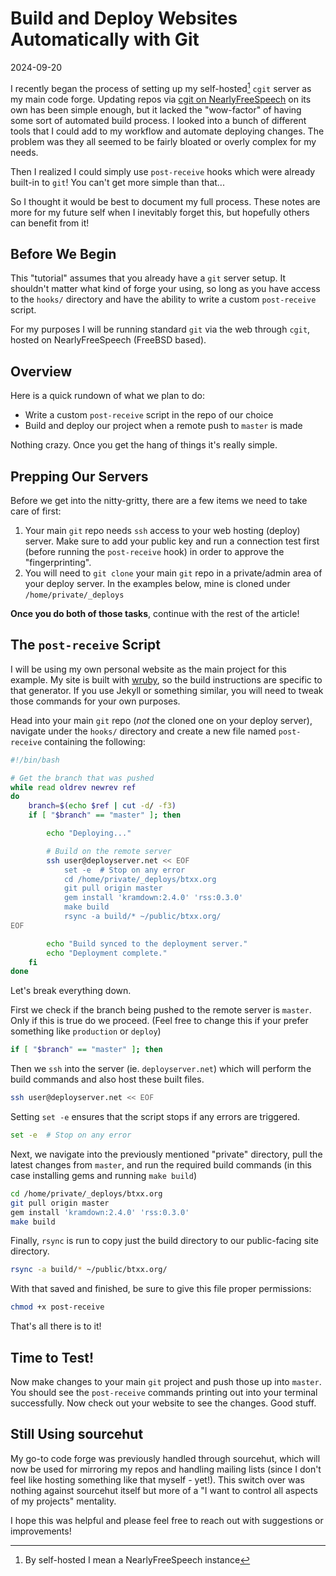 # Build and Deploy Websites Automatically with Git

2024-09-20

I recently began the process of setting up my self-hosted[^1] `cgit` server as my main code forge. Updating repos via [cgit on NearlyFreeSpeech](/wiki/cgit/) on its own has been simple enough, but it lacked the "wow-factor" of having some sort of automated build process. I looked into a bunch of different tools that I could add to my workflow and automate deploying changes. The problem was they all seemed to be fairly bloated or overly complex for my needs.

Then I realized I could simply use `post-receive` hooks which were already built-in to `git`! You can't get more simple than that...

So I thought it would be best to document my full process. These notes are more for my future self when I inevitably forget this, but hopefully others can benefit from it!

## Before We Begin

This "tutorial" assumes that you already have a `git` server setup. It shouldn't matter what kind of forge your using, so long as you have access to the `hooks/` directory and have the ability to write a custom `post-receive` script.

For my purposes I will be running standard `git` via the web through `cgit`, hosted on NearlyFreeSpeech (FreeBSD based).

## Overview

Here is a quick rundown of what we plan to do:

* Write a custom `post-receive` script in the repo of our choice
* Build and deploy our project when a remote push to `master` is made

Nothing crazy. Once you get the hang of things it's really simple.

## Prepping Our Servers

Before we get into the nitty-gritty, there are a few items we need to take care of first:

1. Your main `git` repo needs `ssh` access to your web hosting (deploy) server. Make sure to add your public key and run a connection test first (before running the `post-receive` hook) in order to approve the "fingerprinting".
2. You will need to `git clone` your main `git` repo in a private/admin area of your deploy server. In the examples below, mine is cloned under `/home/private/_deploys`

**Once you do both of those tasks**, continue with the rest of the article!

## The `post-receive` Script

I will be using my own personal website as the main project for this example. My site is built with [wruby](https://git.btxx.org/wruby), so the build instructions are specific to that generator. If you use Jekyll or something similar, you will need to tweak those commands for your own purposes.

Head into your main `git` repo (*not* the cloned one on your deploy server), navigate under the `hooks/` directory and create a new file named `post-receive` containing the following:

~~~bash
#!/bin/bash

# Get the branch that was pushed
while read oldrev newrev ref
do
    branch=$(echo $ref | cut -d/ -f3)
    if [ "$branch" == "master" ]; then

        echo "Deploying..."

        # Build on the remote server
        ssh user@deployserver.net << EOF
            set -e  # Stop on any error
            cd /home/private/_deploys/btxx.org
            git pull origin master
            gem install 'kramdown:2.4.0' 'rss:0.3.0'
            make build
            rsync -a build/* ~/public/btxx.org/
EOF

        echo "Build synced to the deployment server."
        echo "Deployment complete."
    fi
done
~~~

Let's break everything down.

First we check if the branch being pushed to the remote server is `master`. Only if this is true do we proceed. (Feel free to change this if your prefer something like `production` or `deploy`)

~~~bash
if [ "$branch" == "master" ]; then
~~~

Then we `ssh` into the server (ie. `deployserver.net`) which will perform the build commands and also host these built files.

~~~bash
ssh user@deployserver.net << EOF
~~~

Setting `set -e` ensures that the script stops if any errors are triggered.

~~~bash
set -e  # Stop on any error
~~~

Next, we navigate into the previously mentioned "private" directory, pull the latest changes from `master`, and run the required build commands (in this case installing gems and running `make build`)

~~~bash
cd /home/private/_deploys/btxx.org
git pull origin master
gem install 'kramdown:2.4.0' 'rss:0.3.0'
make build
~~~

Finally, `rsync` is run to copy just the build directory to our public-facing site directory.

~~~bash
rsync -a build/* ~/public/btxx.org/
~~~

With that saved and finished, be sure to give this file proper permissions:

~~~bash
chmod +x post-receive
~~~

That's all there is to it!

## Time to Test!

Now make changes to your main `git` project and push those up into `master`. You should see the `post-receive` commands printing out into your terminal successfully. Now check out your website to see the changes. Good stuff.

## Still Using sourcehut

My go-to code forge was previously handled through sourcehut, which will now be used for mirroring my repos and handling mailing lists (since I don't feel like hosting something like that myself - yet!). This switch over was nothing against sourcehut itself but more of a "I want to control all aspects of my projects" mentality.

I hope this was helpful and please feel free to reach out with suggestions or improvements!

[^1]: By self-hosted I mean a NearlyFreeSpeech instance